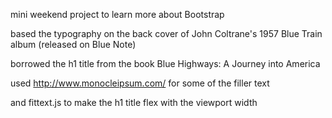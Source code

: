 mini weekend project to learn more about Bootstrap

based the typography on the back cover of John Coltrane's 1957 Blue Train album 
(released on Blue Note)

borrowed the h1 title from the book Blue Highways: A Journey into America

used http://www.monocleipsum.com/ for some of the filler text

and fittext.js to make the h1 title flex with the viewport width